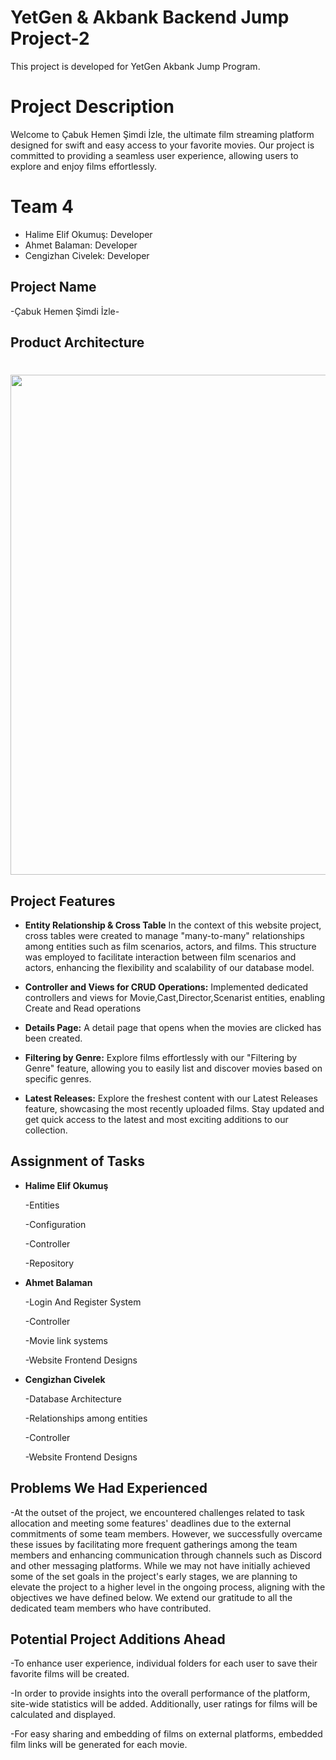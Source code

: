 # YetGen & Akbank Backend Jump Project-2
This project is developed for YetGen Akbank Jump Program.

# Project Description
Welcome to Çabuk Hemen Şimdi İzle, the ultimate film streaming platform designed for swift and easy access to your favorite movies. Our project is committed to providing a seamless user experience, allowing users to explore and enjoy films effortlessly.

# **Team 4**
- Halime Elif Okumuş: Developer
- Ahmet Balaman: Developer
- Cengizhan Civelek: Developer


## Project Name
-Çabuk Hemen Şimdi İzle-

## Product Architecture 
<h1>
 <div id="header" align="center"> 
 <img src="https://cdn.discordapp.com/attachments/713714159589654598/1187378402395684953/image.png?ex=6596ab4f&is=6584364f&hm=0aff8488d8cf39637f01f09d2501fdb4316cb8a260b6ff0c6206ae302e9114da&" width="800px"/> 
 </h1>
 
## Project Features
-	**Entity Relationship & Cross Table**
 In the context of this website project, cross tables were created to manage "many-to-many" relationships among entities such as film scenarios, actors, and films. This structure was employed to facilitate interaction between film scenarios and actors, enhancing the flexibility and scalability of our database model.
 	
-	**Controller and Views for CRUD Operations:**
  Implemented dedicated controllers and views for Movie,Cast,Director,Scenarist entities, enabling Create and Read operations
 	
- **Details Page:**
   A detail page that opens when the movies are clicked has been created.

- **Filtering by Genre:**
  Explore films effortlessly with our "Filtering by Genre" feature, allowing you to easily list and discover movies based on specific genres.

- **Latest Releases:**
  Explore the freshest content with our Latest Releases feature, showcasing the most recently uploaded films. Stay updated and get quick access to the latest and most exciting additions to our collection.
 
  
## Assignment of Tasks
- **Halime Elif Okumuş**

   -Entities
  
   -Configuration

   -Controller

   -Repository
- **Ahmet Balaman**

   -Login And Register System
  
   -Controller

   -Movie link systems
  
   -Website Frontend Designs
- **Cengizhan Civelek**
  
   -Database Architecture
  
   -Relationships among entities
  
   -Controller
  
   -Website Frontend Designs 

## Problems We Had Experienced
 -At the outset of the project, we encountered challenges related to task allocation and meeting some features' deadlines due to the external commitments of some team members. However, we successfully overcame these issues by facilitating more frequent gatherings among the team members and enhancing communication through channels such as Discord and other messaging platforms. While we may not have initially achieved some of the set goals in the project's early stages, we are planning to elevate the project to a higher level in the ongoing process, aligning with the objectives we have defined below. We extend our gratitude to all the dedicated team members who have contributed.

## Potential Project Additions Ahead


-To enhance user experience, individual folders for each user to save their favorite films will be created.
  
-In order to provide insights into the overall performance of the platform, site-wide statistics will be added. Additionally, user ratings for films will be calculated and displayed.

-For easy sharing and embedding of films on external platforms, embedded film links will be generated for each movie.

   


